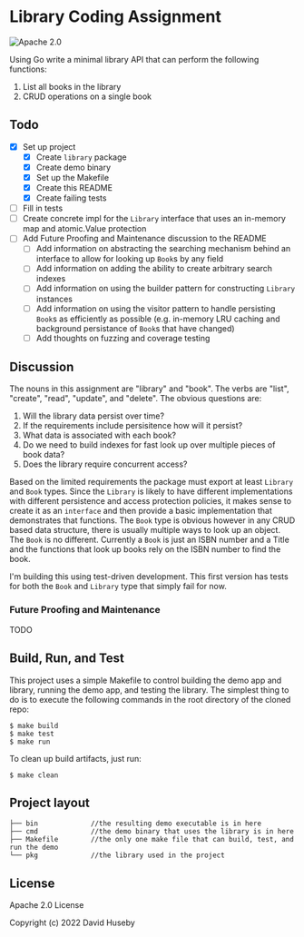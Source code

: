 # Library Coding Assignment

![Apache 2.0][license-image]

Using Go write a minimal library API that can perform the following functions:

1. List all books in the library
2. CRUD operations on a single book

## Todo

- [x] Set up project
  - [x] Create `library` package
  - [x] Create demo binary
  - [x] Set up the Makefile
  - [x] Create this README
  - [x] Create failing tests
- [ ] Fill in tests
- [ ] Create concrete impl for the `Library` interface that uses an in-memory map and atomic.Value protection
- [ ] Add Future Proofing and Maintenance discussion to the README
  - [ ] Add information on abstracting the searching mechanism behind an interface to allow for looking up `Book`s by any field
  - [ ] Add information on adding the ability to create arbitrary search indexes
  - [ ] Add information on using the builder pattern for constructing `Library` instances
  - [ ] Add information on using the visitor pattern to handle persisting `Book`s as efficiently as possible (e.g. in-memory LRU caching and background persistance of `Book`s that have changed)
  - [ ] Add thoughts on fuzzing and coverage testing

## Discussion

The nouns in this assignment are "library" and "book". The verbs are "list", "create", "read", "update", and "delete". The obvious questions are:

1. Will the library data persist over time?
2. If the requirements include persisitence how will it persist?
3. What data is associated with each book?
4. Do we need to build indexes for fast look up over multiple pieces of book data?
5. Does the library require concurrent access?

Based on the limited requirements the package must export at least `Library` and `Book` types. Since the `Library` is likely to have different implementations with different persistence and access protection policies, it makes sense to create it as an `interface` and then provide a basic implementation that demonstrates that functions. The `Book` type is obvious however in any CRUD based data structure, there is usually multiple ways to look up an object. The `Book` is no different. Currently a `Book` is just an ISBN number and a Title and the functions that look up books rely on the ISBN number to find the book.

I'm building this using test-driven development. This first version has tests for both the `Book` and `Library` type that simply fail for now.

### Future Proofing and Maintenance

TODO

## Build, Run, and Test

This project uses a simple Makefile to control building the demo app and library, running the demo app, and testing the library. The simplest thing to do is to execute the following commands in the root directory of the cloned repo:

```
$ make build
$ make test
$ make run
```

To clean up build artifacts, just run:

```
$ make clean
```

## Project layout
```shell
├── bin             //the resulting demo executable is in here
├── cmd             //the demo binary that uses the library is in here
├── Makefile        //the only one make file that can build, test, and run the demo
└── pkg             //the library used in the project
```
## License
Apache 2.0 License

Copyright (c) 2022 David Huseby

[//]: # (badges)

[license-image]: https://img.shields.io/badge/license-Apache2.0-blue.svg
